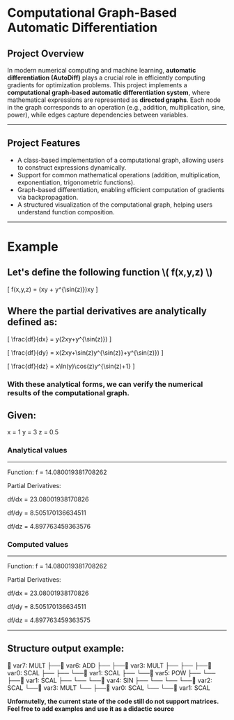 # **Computational Graph-Based Automatic Differentiation**

## **Project Overview**
In modern numerical computing and machine learning, **automatic differentiation (AutoDiff)** plays a crucial role in efficiently computing gradients for optimization problems. This project implements a **computational graph-based automatic differentiation system**, where mathematical expressions are represented as **directed graphs**. Each node in the graph corresponds to an operation (e.g., addition, multiplication, sine, power), while edges capture dependencies between variables.

---

## **Project Features**
- A class-based implementation of a computational graph, allowing users to construct expressions dynamically.
- Support for common mathematical operations (addition, multiplication, exponentiation, trigonometric functions).
- Graph-based differentiation, enabling efficient computation of gradients via backpropagation.
- A structured visualization of the computational graph, helping users understand function composition.

---

# **Example**

## **Let's define the following function \\( f(x,y,z) \\)**

\[
f(x,y,z) = (xy + y^{\sin(z)})xy
\]

## **Where the partial derivatives are analytically defined as:**

\[
\frac{df}{dx} = y(2xy+y^{\sin(z)})
\]

\[
\frac{df}{dy} = x(2xy+\sin(z)y^{\sin(z)}+y^{\sin(z)})
\]

\[
\frac{df}{dz} = x\ln(y)\cos(z)y^{\sin(z)+1}
\]

### **With these analytical forms, we can verify the numerical results of the computational graph.**


## **Given:**
x = 1
y = 3
z = 0.5

  
### Analytical values
----------------------------------------
Function: f = 14.080019381708262

Partial Derivatives:

  df/dx = 23.08001938170826

  df/dy = 8.505170136634511

  df/dz = 4.897763459363576



### Computed values
----------------------------------------
Function: f = 14.080019381708262

Partial Derivatives:

  df/dx = 23.08001938170826

  df/dy = 8.505170136634511

  df/dz = 4.897763459363575

----------------------------------------

## Structure output example: 

🔗 var7: MULT
   ├──🔗 var6: ADD
   ├──   ├──🔗 var3: MULT
   ├──   ├──   ├──🔗 var0: SCAL
   ├──   ├──   └──🔗 var1: SCAL
   ├──   └──🔗 var5: POW
   ├──   └──   ├──🔗 var1: SCAL
   ├──   └──   └──🔗 var4: SIN
   ├──   └──   └──   └──🔗 var2: SCAL
   └──🔗 var3: MULT
   └──   ├──🔗 var0: SCAL
   └──   └──🔗 var1: SCAL

 **Unfornutelly, the current state of the code still do not support matrices.**
 **Feel free to add examples and use it as a didactic source**
